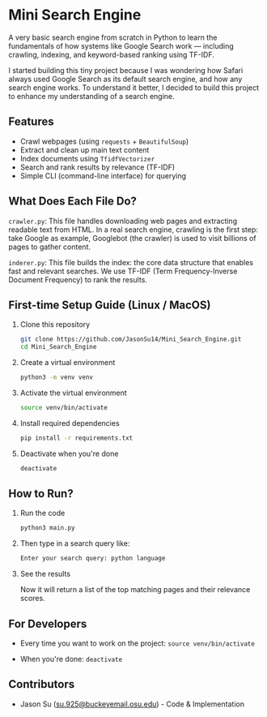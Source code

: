 # Mini Search Engine

A very basic search engine from scratch in Python to learn the fundamentals of how systems like Google Search work — including crawling, indexing, and keyword-based ranking using TF-IDF.

I started building this tiny project because I was wondering how Safari always used Google Search as its default search engine, and how any search engine works. To understand it better, I decided to build this project to enhance my understanding of a search engine.

## Features

- Crawl webpages (using `requests` + `BeautifulSoup`)
- Extract and clean up main text content
- Index documents using `TfidfVectorizer`
- Search and rank results by relevance (TF-IDF)
- Simple CLI (command-line interface) for querying

## What Does Each File Do?

`crawler.py`: This file handles downloading web pages and extracting readable text from HTML. In a real search engine, crawling is the first step: take Google as example, Googlebot (the crawler) is used to visit billions of pages to gather content.

`inderer.py`: This file builds the index: the core data structure that enables fast and relevant searches. We use TF-IDF (Term Frequency-Inverse Document Frequency) to rank the results.

## First-time Setup Guide (Linux / MacOS)

1. Clone this repository

    ```bash
    git clone https://github.com/JasonSu14/Mini_Search_Engine.git
    cd Mini_Search_Engine
    ```

2. Create a virtual environment

    ```bash
    python3 -m venv venv
    ```

3. Activate the virtual environment

   ```bash
   source venv/bin/activate
   ```

4. Install required dependencies

   ```bash
   pip install -r requirements.txt
   ```

5. Deactivate when you're done

   ```bash
   deactivate
   ```

## How to Run?

1. Run the code

   ```bash
   python3 main.py
   ```

2. Then type in a search query like:

   ```bash
   Enter your search query: python language
   ```

3. See the results

   Now it will return a list of the top matching pages and their relevance scores.

## For Developers

- Every time you want to work on the project: `source venv/bin/activate`

- When you're done: `deactivate`

## Contributors

- Jason Su ([su.925@buckeyemail.osu.edu](mailto:su.925@buckeyemail.osu.edu)) - Code & Implementation
